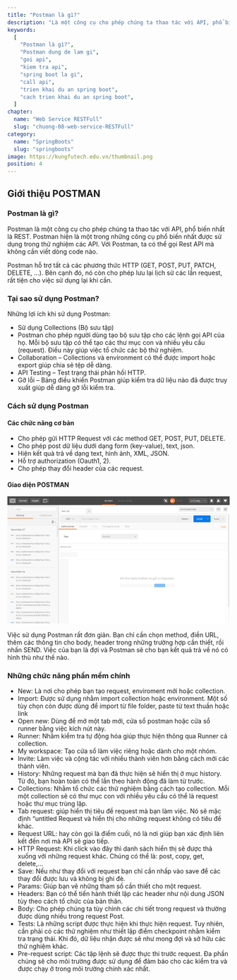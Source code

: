 ```yaml
---
title: "Postman là gì?"
description: "Là một công cụ cho phép chúng ta thao tác với API, phổ biến nhất là REST."
keywords:
  [
    "Postman là gì?",
    "Postman dung de lam gi",
    "goi api",
    "kiem tra api",
    "spring boot la gi",
    "call api",
    "trien khai du an spring boot",
    "cach trien khai du an spring boot",
  ]
chapter:
  name: "Web Service RESTFull"
  slug: "chuong-08-web-service-RESTFull"
category:
  name: "SpringBoots"
  slug: "springboots"
image: https://kungfutech.edu.vn/thumbnail.png
position: 4
---
```


## Giới thiệu POSTMAN

### Postman là gì?

Postman là một công cụ cho phép chúng ta thao tác với API, phổ biến nhất là REST. Postman hiện là một trong những công cụ phổ biến nhất được sử dụng trong thử nghiệm các API. Với Postman, ta có thể gọi Rest API mà không cần viết dòng code nào.

Postman hỗ trợ tất cả các phương thức HTTP (GET, POST, PUT, PATCH, DELETE, …). Bên cạnh đó, nó còn cho phép lưu lại lịch sử các lần request, rất tiện cho việc sử dụng lại khi cần.

### Tại sao sử dụng Postman?

Những lợi ích khi sử dụng Postman:
- Sử dụng Collections (Bộ sưu tập) 
- Postman cho phép người dùng tạo bộ sưu tập cho các lệnh gọi API của họ. Mỗi bộ sưu tập có thể tạo các thư mục con và nhiều yêu cầu (request). Điều này giúp việc tổ chức các bộ thử nghiệm.
- Collaboration – Collections và environment có thể được import hoặc export giúp chia sẻ tệp dễ dàng.
- API Testing – Test trạng thái phản hồi HTTP.
- Gỡ lỗi – Bảng điều khiển Postman giúp kiểm tra dữ liệu nào đã được truy xuất giúp dễ dàng gỡ lỗi kiểm tra.

### Cách sử dụng Postman

#### Các chức năng cơ bản

- Cho phép gửi HTTP Request với các method GET, POST, PUT, DELETE.
- Cho phép post dữ liệu dưới dạng form (key-value), text, json.
- Hiện kết quả trả về dạng text, hình ảnh, XML, JSON.
- Hỗ trợ authorization (Oauth1, 2).
- Cho phép thay đổi header của các request.

#### Giao diện POSTMAN

![giao dien postmen](../../images/giaodien-post-man.png)

Việc sử dụng Postman rất đơn giản. Bạn chỉ cần chọn method, điền URL, thêm các thông tin cho body, header trong những trường hợp cần thiết, rồi nhấn SEND. Việc của bạn là đợi và Postman sẽ cho bạn kết quả trả về nó có hình thù như thế nào.

### Những chức năng phần mềm chính

- New: Là nơi cho phép bạn tạo request, enviroment mới hoặc collection. 
- Import: Được sử dụng nhằm import collection hoặc environment. Một số tùy chọn còn được dùng để import từ file folder, paste từ text thuần hoặc link
- Open new: Dùng để mở một tab mới, cửa sổ postman hoặc cửa sổ runner bằng việc kích nút này. 
- Runner: Nhằm kiểm tra tự động hóa giúp thực hiện thông qua Runner cả collection.
- My workspace: Tạo cửa sổ làm việc riêng hoặc dành cho một nhóm. 
- Invite: Làm việc và cộng tác với nhiều thành viên hơn bằng cách mời các thành viên. 
- History: Những request mà bạn đã thực hiện sẽ hiển thị ở mục history. Từ đó, bạn hoàn toàn có thể lần theo hành động đã làm từ trước. 
- Collections: Nhằm tổ chức các thử nghiệm bằng cách tạo collection. Mỗi một collection sẽ có thư mục con với nhiều yêu cầu có thể là request hoặc thư mục trùng lặp. 
- Tab request: giúp hiển thị tiêu đề request mà bạn làm việc. Nó sẽ mặc định “untitled Request và hiển thị cho những request không có tiêu đề khác. 
- Request URL: hay còn gọi là điểm cuối, nó là nơi giúp bạn xác định liên kết đến nơi mà API sẽ giao tiếp. 
- HTTP Request: Khi click vào đây thì danh sách hiển thị sẽ được thả xuống với những request khác. Chúng có thể là: post, copy, get, delete,... 
- Save: Nếu như thay đổi với request bạn chỉ cần nhấp vào save để các thay đổi được lưu và không bị ghi đè. 
- Params: Giúp bạn vẽ những tham số cần thiết cho một request. 
- Headers: Bạn có thể tiến hành thiết lập các header như nội dung JSON tùy theo cách tổ chức của bản thân. 
- Body: Cho phép chúng ta tùy chỉnh các chi tiết trong request và thường được dùng nhiều trong request Post. 
- Tests: Là những script được thực hiện khi thực hiện request. Tuy nhiên, cần phải có các thử nghiệm như thiết lập điểm checkpoint nhằm kiểm tra trạng thái. Khi đó, dữ liệu nhận được sẽ như mong đợi và sở hữu các thử nghiệm khác. 
- Pre-request script: Các tập lệnh sẽ được thực thi trước request. Đa phần chúng sẽ cho môi trường được sử dụng để đảm bảo cho các kiểm tra và được chạy ở trong môi trường chính xác nhất. 
